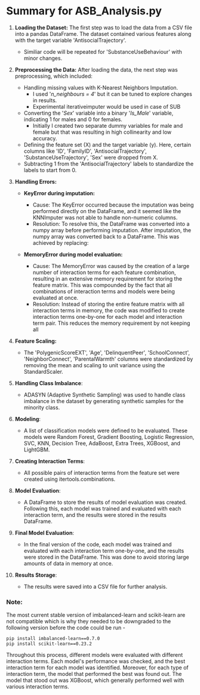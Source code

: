 # Summary for ASB_Analysis.py

1. **Loading the Dataset:** The first step was to load the data from a CSV file into a pandas DataFrame. The dataset contained various features along with the target variable 'AntisocialTrajectory'.
    - Similiar code will be repeated for 'SubstanceUseBehaviour' with minor changes.

2. **Preprocessing the Data:** After loading the data, the next step was preprocessing, which included:
    - Handling missing values with K-Nearest Neighbors Imputation.
    	- I used '_n_neighbours = 4_' but it can be tuned to explore changes in results.
    	- Experimental iterativeimputer would be used in case of SUB
    - Converting the '_Sex_' variable into a binary '_Is_Male_' variable, indicating 1 for males and 0 for females.
    	- Initially I created two separate dummy variables for male and female but that was resulting in high collinearity and low accuracy.
    - Defining the feature set (X) and the target variable (y). Here, certain columns like 'ID', 'FamilyID', 'AntisocialTrajectory', 'SubstanceUseTrajectory', 'Sex' were dropped from X.
    - Subtracting 1 from the 'AntisocialTrajectory' labels to standardize the labels to start from 0.

3. **Handling Errors:**
	- **KeyError during imputation:**
		- Cause: The KeyError occurred because the imputation was being performed directly on the DataFrame, and it seemed like the KNNImputer was not able to handle non-numeric columns.
		- Resolution: To resolve this, the DataFrame was converted into a numpy array before performing imputation. After imputation, the numpy array was converted back to a DataFrame. This was achieved by replacing:

	- **MemoryError during model evaluation:**
		- Cause: The MemoryError was caused by the creation of a large number of interaction terms for each feature combination, resulting in an extensive memory requirement for storing the feature matrix. This was compounded by the fact that all combinations of interaction terms and models were being evaluated at once.
		- Resolution: Instead of storing the entire feature matrix with all interaction terms in memory, the code was modified to create interaction terms one-by-one for each model and interaction term pair. This reduces the memory requirement by not keeping all

4. **Feature Scaling:** 
    - The 'PolygenicScoreEXT', 'Age', 'DelinquentPeer', 'SchoolConnect', 'NeighborConnect', 'ParentalWarmth' columns were standardized by removing the mean and scaling to unit variance using the StandardScaler.

5. **Handling Class Imbalance**:
   	- ADASYN (Adaptive Synthetic Sampling) was used to handle class imbalance in the dataset by generating synthetic samples for the minority class.

6. **Modeling**:
   	- A list of classification models were defined to be evaluated. These models were Random Forest, Gradient Boosting, Logistic Regression, SVC, KNN, Decision Tree, AdaBoost, Extra Trees, XGBoost, and LightGBM.

7. **Creating Interaction Terms**:
   	- All possible pairs of interaction terms from the feature set were created using itertools.combinations.

8. **Model Evaluation**:
    - A DataFrame to store the results of model evaluation was created. Following this, each model was trained and evaluated with each interaction term, and the results were stored in the results DataFrame.

9. **Final Model Evaluation**:
    - In the final version of the code, each model was trained and evaluated with each interaction term one-by-one, and the results were stored in the DataFrame. This was done to avoid storing large amounts of data in memory at once.

10. **Results Storage**:
    - The results were saved into a CSV file for further analysis.

### **Note:**
The most current stable version of imbalanced-learn and scikit-learn are not compatible which is why they needed to be downgraded to the following version before the code could be run - 
```
pip install imbalanced-learn==0.7.0
pip install scikit-learn==0.23.2
```

Throughout this process, different models were evaluated with different interaction terms. Each model's performance was checked, and the best interaction term for each model was identified. Moreover, for each type of interaction term, the model that performed the best was found out. The model that stood out was XGBoost, which generally performed well with various interaction terms.
